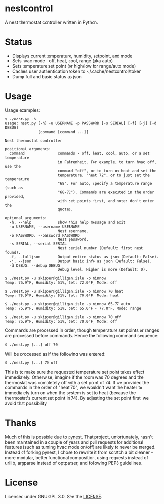 nestcontrol
===========

A nest thermostat controller written in Python.

Status
======

* Displays current temperature, humidity, setpoint, and mode
* Sets hvac mode - off, heat, cool, range (aka auto)
* Sets temperature set point (or high/low for range/auto mode)
* Caches user authentication token to ~/.cache/nestcontrol/token
* Dump full and basic status as json

Usage
=====

Usage examples:

```
$ ./nest.py -h
usage: nest.py [-h] -u USERNAME -p PASSWORD [-s SERIAL] [-f] [-j] [-d DEBUG]
               [command [command ...]]

Nest thermostat controller

positional arguments:
  command               commands - off, heat, cool, auto, or a set temperature
                        in Fahrenheit. For example, to turn hvac off, use the
                        command "off", or to turn on heat and set the
                        temperature, "heat 72", or to just set the temperature
                        "68". For auto, specify a temperature range (such as
                        "68-72"). Commands are executed in the order provided,
                        with set points first, and note: don't enter the
                        quotes.

optional arguments:
  -h, --help            show this help message and exit
  -u USERNAME, --username USERNAME
                        Nest username.
  -p PASSWORD, --password PASSWORD
                        Nest password.
  -s SERIAL, --serial SERIAL
                        Nest serial number (Default: first nest found).
  -f, --fulljson        Output entire status as json (Default: False).
  -j, --json            Output basic info as json (Default: False).
  -d DEBUG, --debug DEBUG
                        Debug level. Higher is more (Default: 0).

$ ./nest.py -u skipper@gilligan.isle -p minnow
Temp: 75.9°F, Humidity: 51%, Set: 72.0°F, Mode: off

$ ./nest.py -u skipper@gilligan.isle -p minnow 70 heat
Temp: 75.9°F, Humidity: 51%, Set: 70.0°F, Mode: heat

$ ./nest.py -u skipper@gilligan.isle -p minnow 65-77 auto
Temp: 75.9°F, Humidity: 51%, Set: 65.0°F - 77.0°F, Mode: range

$ ./nest.py -u skipper@gilligan.isle -p minnow 70 off
Temp: 75.9°F, Humidity: 51%, Set: 70.0°F, Mode: off
```

Commands are processed in order, though temperature set points or ranges are processed before commands. Hence the following command sequence:

```
$ ./nest.py [...] off 70
```

Will be processed as if the following was entered:

```
$ ./nest.py [...] 70 off
```

This is to make sure the requested temperature set point takes effect immediately.
Otherwise, imagine if the room was 70 degrees and the thermostat was completely
off with a set point of 74. If we provided the commands in the order of "heat 70",
we wouldn't want the heater to immediately turn on when the system is set to
heat (because the thermostat's current set point in 74). By adjusting the set
point first, we avoid that possibility.

Thanks
======

Much of this is possible due to [pynest](https://github.com/smbaker/pynest). That project, unfortunately, hasn't been
maintained in a couple of years and pull requests for additional features (such as turning hvac mode on/off) are likely
to never be merged. Instead of forking pynest, I chose to rewrite it from scratch a bit cleaner - more modular, better
functional composition, using requests instead of urllib, argparse instead of optparser, and following PEP8 guidelines.

License
=======

Licensed under GNU GPL 3.0. See the [LICENSE](https://github.com/scotte/nestcontrol/blob/master/LICENSE).
